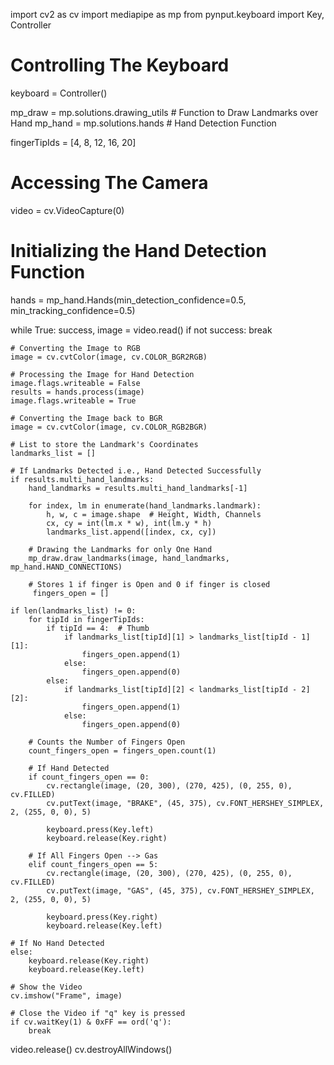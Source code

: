 
   
   import cv2 as cv
   import mediapipe as mp 
   from pynput.keyboard import Key, Controller 

   # Controlling The Keyboard
   keyboard = Controller()

   mp_draw = mp.solutions.drawing_utils  # Function to Draw Landmarks over Hand
   mp_hand = mp.solutions.hands  # Hand Detection Function

   fingerTipIds = [4, 8, 12, 16, 20]

   # Accessing The Camera
   video = cv.VideoCapture(0)

   # Initializing the Hand Detection Function
   hands = mp_hand.Hands(min_detection_confidence=0.5, min_tracking_confidence=0.5)

   while True:
    success, image = video.read()
    if not success:
        break

    # Converting the Image to RGB
    image = cv.cvtColor(image, cv.COLOR_BGR2RGB)

    # Processing the Image for Hand Detection
    image.flags.writeable = False
    results = hands.process(image)
    image.flags.writeable = True

    # Converting the Image back to BGR
    image = cv.cvtColor(image, cv.COLOR_RGB2BGR)

    # List to store the Landmark's Coordinates
    landmarks_list = []

    # If Landmarks Detected i.e., Hand Detected Successfully
    if results.multi_hand_landmarks:
        hand_landmarks = results.multi_hand_landmarks[-1]

        for index, lm in enumerate(hand_landmarks.landmark):
            h, w, c = image.shape  # Height, Width, Channels
            cx, cy = int(lm.x * w), int(lm.y * h)
            landmarks_list.append([index, cx, cy])

        # Drawing the Landmarks for only One Hand
        mp_draw.draw_landmarks(image, hand_landmarks, mp_hand.HAND_CONNECTIONS)

        # Stores 1 if finger is Open and 0 if finger is closed
         fingers_open = []

    if len(landmarks_list) != 0:
        for tipId in fingerTipIds:
            if tipId == 4:  # Thumb
                if landmarks_list[tipId][1] > landmarks_list[tipId - 1][1]:
                    fingers_open.append(1)
                else:
                    fingers_open.append(0)
            else:
                if landmarks_list[tipId][2] < landmarks_list[tipId - 2][2]:
                    fingers_open.append(1)
                else:
                    fingers_open.append(0)

        # Counts the Number of Fingers Open
        count_fingers_open = fingers_open.count(1)

        # If Hand Detected
        if count_fingers_open == 0:
            cv.rectangle(image, (20, 300), (270, 425), (0, 255, 0), cv.FILLED)
            cv.putText(image, "BRAKE", (45, 375), cv.FONT_HERSHEY_SIMPLEX, 2, (255, 0, 0), 5)

            keyboard.press(Key.left)
            keyboard.release(Key.right)

        # If All Fingers Open --> Gas
        elif count_fingers_open == 5:
            cv.rectangle(image, (20, 300), (270, 425), (0, 255, 0), cv.FILLED)
            cv.putText(image, "GAS", (45, 375), cv.FONT_HERSHEY_SIMPLEX, 2, (255, 0, 0), 5)

            keyboard.press(Key.right)
            keyboard.release(Key.left)

    # If No Hand Detected
    else:
        keyboard.release(Key.right)
        keyboard.release(Key.left)

    # Show the Video
    cv.imshow("Frame", image)

    # Close the Video if "q" key is pressed
    if cv.waitKey(1) & 0xFF == ord('q'):
        break

video.release()
cv.destroyAllWindows()

 
